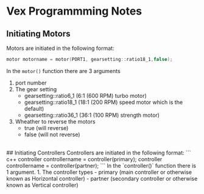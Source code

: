 # Vex Programmming Notes
## Initiating Motors
Motors are initiated in the following format:
``` c++
motor motorname = motor(PORT1, gearsetting::ratio18_1,false);
```
In the `motor()` function there are 3 arguments
1. port number
2. The gear setting 
   - gearsetting::ratio6_1 (6:1 (600 RPM) turbo motor)
   - gearsetting::ratio18_1 (18:1 (200 RPM) speed motor which is the default)
   - gearsetting::ratio36_1 (36:1 (100 RPM) strength motor)
3. Wheather to reverse the motors
   - true (will reverse)
   - false (will not reverse)
<br>
## Initiating Controllers
Controllers are initiated in the following format:
``` c++
controller controllername = controller(primary);
controller controllername = controller(partner);
```
In the `controller()` function there is 1 argument.
1. The controller types
   - primary (main controller or otherwise known as Horizontal controller)
   - partner (secondary controller or otherwise known as Vertical controller)
